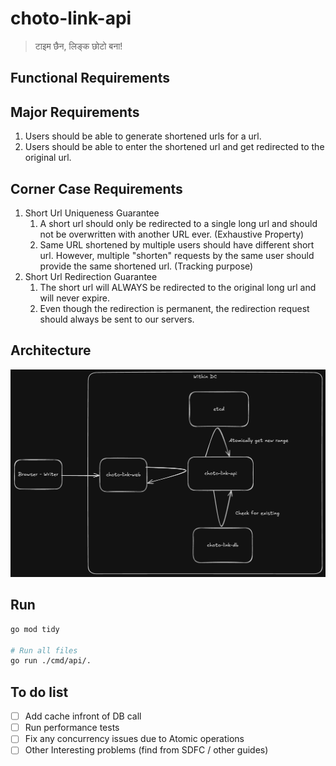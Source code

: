# choto-link-api

> टाइम छैन, लिङ्क छोटो बना!

## Functional Requirements

## Major Requirements

1. Users should be able to generate shortened urls for a url.
2. Users should be able to enter the shortened url and get redirected to the original url.

## Corner Case Requirements

1. Short Url Uniqueness Guarantee
   1. A short url should only be redirected to a single long url and should not be overwritten with another URL ever. (Exhaustive Property)
   2. Same URL shortened by multiple users should have different short url. However, multiple "shorten" requests by the same user should provide the same shortened url. (Tracking purpose)
2. Short Url Redirection Guarantee
   1. The short url will ALWAYS be redirected to the original long url and will never expire.
   2. Even though the redirection is permanent, the redirection request should always be sent to our servers.


## Architecture

![Choto Link Architecture](docs/architecture.png)

## Run

```bash
go mod tidy

# Run all files
go run ./cmd/api/.
```

## To do list

- [ ] Add cache infront of DB call
- [ ] Run performance tests
- [ ] Fix any concurrency issues due to Atomic operations
- [ ] Other Interesting problems (find from SDFC / other guides)